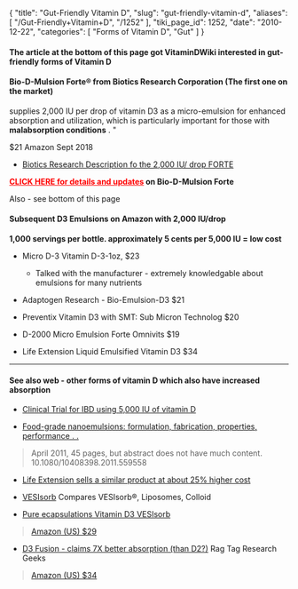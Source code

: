 {
  "title": "Gut-Friendly Vitamin D",
  "slug": "gut-friendly-vitamin-d",
  "aliases": [
    "/Gut-Friendly+Vitamin+D",
    "/1252"
  ],
  "tiki_page_id": 1252,
  "date": "2010-12-22",
  "categories": [
    "Forms of Vitamin D",
    "Gut"
  ]
}


#### The article at the bottom of this page got VitaminDWiki interested in gut-friendly forms of Vitamin D

#### Bio-D-Mulsion Forte® from Biotics Research Corporation (The first one on the market)

supplies 2,000 IU per drop of vitamin D3 as a micro-emulsion for enhanced absorption and utilization, which is particularly important for those with  **malabsorption conditions** . " 

$21 Amazon Sept 2018

* [Biotics Research Description fo the 2,000 IU/ drop FORTE](http://www.bioticsresearch.com/node/1570)

 **<a href="/posts/click-here-for-details-and-updates" style="color: red; text-decoration: underline;" title="This link has an unknown page_id: 120">CLICK HERE for details and updates</a> on Bio-D-Mulsion Forte** 

Also - see bottom of this page

#### Subsequent D3 Emulsions on Amazon with 2,000 IU/drop

 **1,000 servings per bottle. approximately 5 cents per 5,000 IU = low cost** 

* Micro D-3 Vitamin D-3-1oz, $23

   * Talked with the manufacturer - extremely knowledgable about emulsions for many nutrients

* Adaptogen Research - Bio-Emulsion-D3 $21

* Preventix Vitamin D3 with SMT: Sub Micron Technolog $20

* D-2000 Micro Emulsion Forte Omnivits $19

* Life Extension Liquid Emulsified Vitamin D3 $34

---

#### See also web - other forms of vitamin D which also have increased absorption

* [Clinical Trial for IBD using 5,000 IU of vitamin D](http://clinicaltrials.gov/ct2/show/NCT00742781)

* [Food-grade nanoemulsions: formulation, fabrication, properties, performance . . ](http://www.ncbi.nlm.nih.gov/pubmed/21432697) 

> April 2011, 45 pages, but abstract does not have much content. 10.1080/10408398.2011.559558

* [Life Extension sells a similar product at about 25% higher cost](http://www.lef.org/Vitamins-Supplements/Item00864/Liquid-Emulsified-Vitamin-D3.html)

* [VESIsorb](http://source-1-global.com/products-offered/vesisorb-delivery-system/) Compares VESIsorb®, Liposomes, Colloid

* [Pure ecapsulations Vitamin D3 VESIsorb](http://www.pureencapsulations.com/vitamin-d3-vesisorb.html)

> [Amazon (US) $29](http://www.amazon.com/Pure-Encapsulations-Vitamin-VESIsorbe-Count/dp/B00CBYAIQE/ref=sr_1_1?ie=UTF8&qid=1392503879&sr=8-1&keywords=Vitamin+D3+VESIsorb)

* [D3 Fusion - claims 7X better absorption (than D2?)](http://ragtagresearchgeeks.com/why-your-vitamin-d-supplement-isnt-getting-the-job-done/) Rag Tag Research Geeks

> [Amazon (US) $34](http://www.amazon.com/Rag-Tag-Research-Geeks-Fusion/dp/B00A7TYI7A/ref=sr_1_12?ie=UTF8&qid=1392502330&sr=8-12&keywords=nano+vitamin+d)
